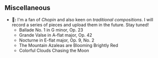 ## Miscellaneous
- **🎹:** I'm a fan of _Chopin_ and also keen on _traditional compositions_. I will record a series of pieces and upload them in the future. Stay tuned!
    * Ballade No. 1 in G minor, Op. 23
    * Grande Valse in A-flat major, Op. 42
    * Nocturne in E-flat major, Op. 9, No. 2
    * The Mountain Azaleas are Blooming Brightly Red
    * Colorful Clouds Chasing the Moon
